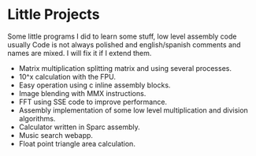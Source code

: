 Little Projects
===============

Some little programs I did to learn some stuff, low level assembly code usually
Code is not always polished and english/spanish comments and names are mixed. I will fix it if I extend them.

* Matrix multiplication splitting matrix and using several processes.
* 10^x calculation with the FPU.
* Easy operation using c inline assembly blocks.
* Image blending with MMX instructions.
* FFT using SSE code to improve performance.
* Assembly implementation of some low level multiplication and division algorithms.
* Calculator written in Sparc assembly.
* Music search webapp.
* Float point triangle area calculation.
